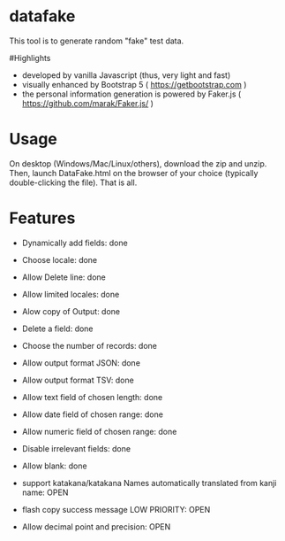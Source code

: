 # datafake

This tool is to generate random "fake" test data.

#Highlights
- developed by vanilla Javascript (thus, very light and fast)
- visually enhanced by Bootstrap 5 ( https://getbootstrap.com )
- the personal information generation is powered by Faker.js ( https://github.com/marak/Faker.js/ )
# Usage

On desktop (Windows/Mac/Linux/others), download the zip and unzip.  Then, launch DataFake.html on the browser of your choice (typically double-clicking the file).  That is all.

# Features
- Dynamically add fields: done
- Choose locale: done
- Allow Delete line: done
- Allow limited locales: done
- Alow copy of Output: done
- Delete a field: done
- Choose the number of records: done
- Allow output format JSON: done
- Allow output format TSV: done
- Allow text field of chosen length: done
- Allow date field of chosen range: done
- Allow numeric field of chosen range: done
- Disable irrelevant fields: done
- Allow blank: done

- support katakana/katakana Names automatically translated from kanji name: OPEN
- flash copy success message LOW PRIORITY: OPEN
- Allow decimal point and precision: OPEN